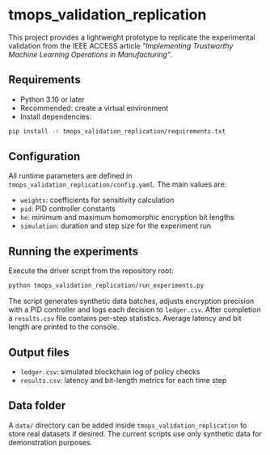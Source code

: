 # tmops_validation_replication

This project provides a lightweight prototype to replicate the experimental validation from the IEEE ACCESS article *"Implementing Trustworthy Machine Learning Operations in Manufacturing"*.

## Requirements

- Python 3.10 or later
- Recommended: create a virtual environment
- Install dependencies:

```bash
pip install -r tmops_validation_replication/requirements.txt
```

## Configuration

All runtime parameters are defined in `tmops_validation_replication/config.yaml`. The main values are:

- `weights`: coefficients for sensitivity calculation
- `pid`: PID controller constants
- `he`: minimum and maximum homomorphic encryption bit lengths
- `simulation`: duration and step size for the experiment run

## Running the experiments

Execute the driver script from the repository root:

```bash
python tmops_validation_replication/run_experiments.py
```

The script generates synthetic data batches, adjusts encryption precision with a PID controller and logs each decision to `ledger.csv`. After completion a `results.csv` file contains per-step statistics. Average latency and bit length are printed to the console.

## Output files

- `ledger.csv`: simulated blockchain log of policy checks
- `results.csv`: latency and bit-length metrics for each time step

## Data folder

A `data/` directory can be added inside `tmops_validation_replication` to store real datasets if desired. The current scripts use only synthetic data for demonstration purposes.

